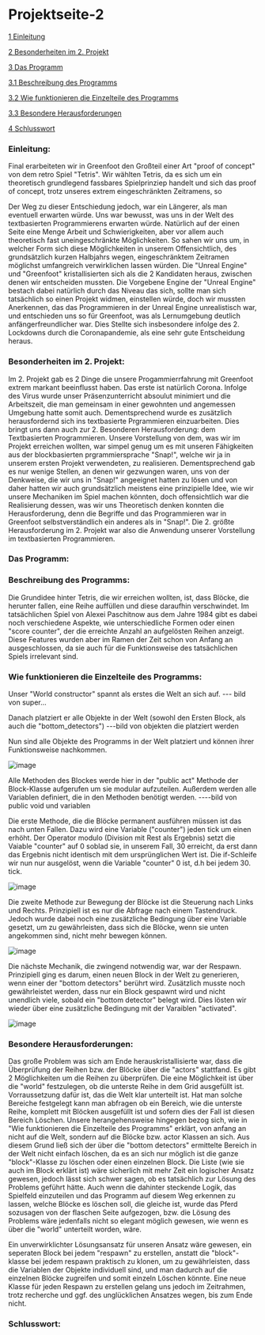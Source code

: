 # Projektseite-2

[1 Einleitung](#1)

[2 Besonderheiten im 2. Projekt](#2)

[3 Das Programm](#3)

[3.1 Beschreibung des Programms](#3.1)

[3.2 Wie funktionieren die Einzelteile des Programms](#3.2)

[3.3 Besondere Herausforderungen](#3.3)

[4 Schlusswort](#4)


### <a name="1"></a>Einleitung:
Final erarbeiteten wir in Greenfoot den Großteil einer Art "proof of concept" von dem retro Spiel "Tetris".
Wir wählten Tetris, da es sich um ein theoretisch grundlegend fassbares Spielprinziep handelt und sich das proof of concept, trotz unseres extrem eingeschränkten Zeitramens, so 

Der Weg zu dieser Entschiedung jedoch, war ein Längerer, als man eventuell erwarten würde.
Uns war bewusst, was uns in der Welt des textbasierten Programmierens erwarten würde. Natürlich auf der einen Seite eine Menge Arbeit und Schwierigkeiten, aber vor allem auch theoretisch fast uneingeschränkte Möglichkeiten.
So sahen wir uns um, in welcher Form sich diese Möglichkeiten in unserem Offensichtlich, des grundsätzlich kurzen Halbjahrs wegen, eingeschränktem Zeitramen möglichst umfangreich verwirklichen lassen würden.
Die "Unreal Engine" und "Greenfoot" kristallisierten sich als die 2 Kandidaten heraus, zwischen denen wir entscheiden mussten. Die Vorgebene Engine der "Unreal Engine" bestach dabei natürlich durch das Niveau das sich, sollte man sich tatsächlich so einen Projekt widmen, einstellen würde, doch wir mussten Anerkennen, das das Programmieren in der Unreal Engine unrealistisch war, und entschieden uns so für Greenfoot, was als Lernumgebung deutlich anfängerfreundlicher war.
Dies Stellte sich insbesondere infolge des 2. Lockdowns durch die Coronapandemie, als eine sehr gute Entscheidung heraus.

### <a name="2"></a>Besonderheiten im 2. Projekt:
Im 2. Projekt gab es 2 Dinge die unsere Progammierrfahrung mit Greenfoot extrem markant beeinflusst haben. 
Das erste ist natürlich Corona. Infolge des Virus wurde unser Präsenzunterricht absoulut minimiert und die Arbeitszeit, die man gemeinsam in einer gewohnten und angemessen Umgebung hatte somit auch. Dementsprechend wurde es zusätzlich herausfordernd sich ins textbasierte Prgrammieren einzuarbeiten.
Dies bringt uns dann auch zur 2. Besonderen Herausforderung: dem Textbasierten Programmieren.
Unsere Vorstellung von dem, was wir im Projekt erreichen wollten, war simpel genug um es mit unseren Fähigkeiten aus der blockbasierten prgrammiersprache "Snap!", welche wir ja in unserem ersten Projekt verwendeten, zu realisieren. 
Dementsprechend gab es nur wenige Stellen, an denen wir gezwungen waren, uns von der Denkweise, die wir uns in "Snap!" angeeignet hatten zu lösen und von daher hatten wir auch grundsätzlich meistens eine prinzipielle Idee, wie wir unsere Mechaniken im Spiel machen könnten, doch offensichtlich war die Realisierung dessen, was wir uns Theoretisch denken konnten die Herausforderung, denn die Begriffe und das Programmieren war in Greenfoot selbstverständlich ein anderes als in "Snap!". Die 2. größte Herausforderung im 2. Projekt war also die Anwendung unserer Vorstellung im textbasierten Programmieren.

### <a name="3"></a>Das Programm:

### <a name="3.1"></a>Beschreibung des Programms:

Die Grundidee hinter Tetris, die wir erreichen wollten, ist, dass Blöcke, die herunter fallen, eine Reihe auffüllen und diese daraufhin verschwindet.
Im tatsächlichen Spiel von Alexei Paschitnow aus dem Jahre 1984 gibt es dabei noch verschiedene Aspekte, wie unterschiedliche Formen oder einen "score counter", der die erreichte Anzahl an aufgelösten Reihen anzeigt.
Diese Features wurden aber im Ramen der Zeit schon von Anfang an ausgeschlossen, da sie auch für die Funktionsweise des tatsächlichen Spiels irrelevant sind.
 
### <a name="3.2"></a>Wie funktionieren die Einzelteile des Programms:
Unser "World constructor" spannt als erstes die Welt an sich auf.
--- bild von super...

Danach platziert er alle Objekte in der Welt (sowohl den Ersten Block, als auch die "bottom_detectors")
---bild von objekten die platziert werden

Nun sind alle Objekte des Programms in der Welt platziert und können ihrer Funktionsweise nachkommen.

![image](https://user-images.githubusercontent.com/69623479/115020375-cddf4800-9eba-11eb-8ed4-0eb92adc07c5.png)


Alle Methoden des Blockes werde hier in der "public act" Methode der Block-Klasse aufgerufen um sie modular aufzuteilen. Außerdem werden alle Variablen definiert, die in den Methoden benötigt werden.
----bild von public void und variablen

Die erste Methode, die die Blöcke permanent ausführen müssen ist das nach unten Fallen.
Dazu wird eine Variable ("counter") jeden tick um einen erhöht. Der Operator modulo (Division mit Rest als Ergebnis) setzt die Vaiable "counter" auf 0 soblad sie, in unserem Fall, 30 erreicht, da erst dann das Ergebnis nicht identisch mit dem ursprünglichen Wert ist. Die if-Schleife wir nun nur ausgelöst, wenn die Variable "counter" 0 ist, d.h bei jedem 30. tick.

![image](https://user-images.githubusercontent.com/69623479/115020511-fcf5b980-9eba-11eb-84a4-1cac7748f4ea.png)

Die zweite Methode zur Bewegung der Blöcke ist die Steuerung nach Links und Rechts.
Prinzipiell ist es nur die Abfrage nach einem Tastendruck. Jedoch wurde dabei noch eine zusätzliche Bedingung über eine Variable gesetzt, um zu gewährleisten, dass sich die Blöcke, wenn sie unten angekommen sind, nicht mehr bewegen können.

![image](https://user-images.githubusercontent.com/69623479/115021174-ec920e80-9ebb-11eb-8134-d447fb1153c7.png)

Die nächste Mechanik, die zwingend notwendig war, war der Respawn.
Prinzipiell ging es darum, einen neuen Block in der Welt zu generieren, wenn einer der "bottom detectors" berührt wird.
Zusätzlich musste noch gewährleistet werden, dass nur ein Block gespawnt wird und nicht unendlich viele, sobald ein "bottom detector" belegt wird. Dies lösten wir wieder über eine zusätzliche Bedingung mit der Varaiblen "activated".

![image](https://user-images.githubusercontent.com/69623479/115025146-4812cb00-9ec1-11eb-8fac-284f0e82e448.png)






### <a name="3.3"></a>Besondere Herausforderungen:
Das große Problem was sich am Ende herauskristallisierte war, dass die Überprüfung der Reihen bzw. der Blöcke über die "actors" stattfand.
Es gibt 2 Möglichkeiten um die Reihen zu überprüfen. Die eine Möglichkeit ist über die "world" festzulegen, ob die unterste Reihe in dem Grid ausgefüllt ist.
Vorraussetzung dafür ist, das die Welt klar unterteilt ist. Hat man solche Bereiche festgelegt kann man abfragen ob ein Bereich, wie die unterste Reihe, komplett mit Blöcken ausgefüllt ist und sofern dies der Fall ist diesen Bereich Löschen.
Unsere herangehensweise hingegen bezog sich, wie in "Wie funktionieren die Einzelteile des Programms" erklärt, von anfang an nicht auf die Welt, sondern auf die Blöcke bzw. actor Klassen an sich.
Aus diesem Grund ließ sich der über die "bottom detectors" ermittelte Bereich in der Welt nicht einfach löschen, da es an sich nur möglich ist die ganze "block"-Klasse zu löschen oder einen einzelnen Block. Die Liste (wie sie auch im Block erklärt ist) wäre sicherlich mit mehr Zeit ein logischer Ansatz gewesen, jedoch lässt sich schwer sagen, ob es tatsächlich zur Lösung des Problems geführt hätte.
Auch wenn die dahinter steckende Logik, das Spielfeld einzuteilen und das Programm auf diesem Weg erkennen zu lassen, welche Blöcke es löschen soll, die gleiche ist, wurde das Pferd sozusagen von der flaschen Seite aufgezogen, bzw. die Lösung des Problems wäre jedenfalls nicht so elegant möglich gewesen, wie wenn es über die "world" unterteilt worden, wäre.

Ein unverwirklichter Lösungsansatz für unseren Ansatz wäre gewesen, ein seperaten Block bei jedem "respawn" zu erstellen, anstatt die "block"-klasse bei jedem respawn praktisch zu klonen, um zu gewährleisten, dass die Variablen der Objekte individuell sind, und man dadurch auf die einzelnen Blöcke zugreifen und somit einzeln Löschen könnte.
Eine neue Klasse für jeden Respawn zu erstellen gelang uns jedoch im Zeitrahmen, trotz recherche und ggf. des unglücklichen Ansatzes wegen, bis zum Ende nicht.




### <a name="4"></a>Schlusswort:

